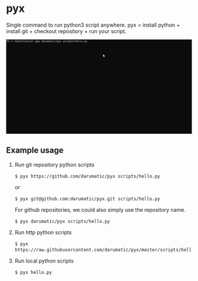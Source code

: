 # pyx

Single command to run python3 script anywhere. pyx = install python + install git + checkout repository + run your script.


![Alt text](docs/example.gif?raw=true "pyx example")


## Example usage

1) Run git repository python scripts

   ```
   $ pyx https://github.com/darumatic/pyx scripts/hello.py
   ```
   
   or 
   
   ```
   $ pyx git@github.com:darumatic/pyx.git scripts/hello.py
   ```
   
   For github repositories, we could also simply use the repository name.
   
   ```
   $ pyx darumatic/pyx scripts/hello.py
   ```
   
3) Run http python scripts

   ```
   $ pyx https://raw.githubusercontent.com/darumatic/pyx/master/scripts/hello.py
   ```
   
4) Run local python scripts
   
   ```
   $ pyx hello.py
   ```
